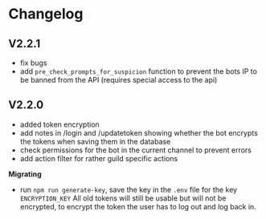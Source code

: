 # Changelog

## V2.2.1

- fix bugs
- add `pre_check_prompts_for_suspicion` function to prevent the bots IP to be banned from the API (requires special access to the api)

## V2.2.0

- added token encryption
- add notes in /login and /updatetoken showing whether the bot encrypts the tokens when saving them in the database
- check permissions for the bot in the current channel to prevent errors
- add action filter for rather guild specific actions

**Migrating**

- run `npm run generate-key`, save the key in the `.env` file for the key `ENCRYPTION_KEY`
All old tokens will still be usable but will not be encrypted, to encrypt the token the user has to log out and log back in.